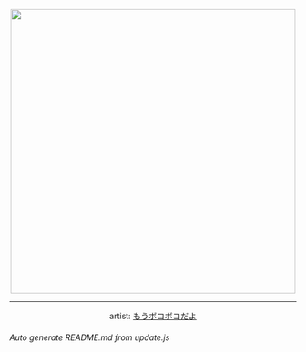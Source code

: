 
<p align="center">
  <img width="500" src="https://nekos.best/api/v2/neko/0726.png">
  <hr/>
  <center>
    artist: <a href="https://www.pixiv.net/en/artworks/97197226">もうボコボコだよ</a>
  </center>
</p>


###### Auto generate README.md from update.js

